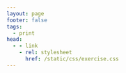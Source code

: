 ```yaml
---
layout: page
footer: false
tags:
  - print
head:
  - - link
    - rel: stylesheet
      href: /static/css/exercise.css
---
```


<script setup>
import Exercise from '../components/Exercise.vue'

const exData = {
  subject: '在Python中，下列哪个选项是用于向控制台输出内容的函数？',
  options: [
    {label: 'print()', answer: true},
    {label: 'display()'},
    {label: 'show()'},
    {label: 'output()'},
  ],
  tags: [],
}
</script>

<Exercise :exData="exData" />
